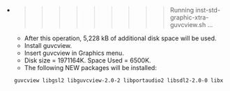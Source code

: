 * >>>>>>>>> Running inst-std-graphic-xtra-guvcview.sh ...
  * After this operation, 5,228 kB of additional disk space will be used.
  * Install guvcview.
  * Insert guvcview in Graphics menu.
  * Disk size = 1971164K. Space Used = 6500K.
  * The following NEW packages will be installed:
  ```bash
  guvcview libgsl2 libguvcview-2.0-2 libportaudio2 libsdl2-2.0-0 libxss1
  ```
